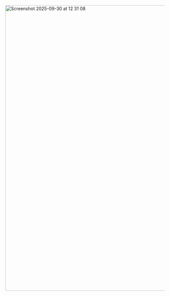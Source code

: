 <img width="1440" height="900" alt="Screenshot 2025-09-30 at 12 31 08" src="https://github.com/user-attachments/assets/c1cf87b3-475c-4bbd-a6f9-db4a94691ec7" />
